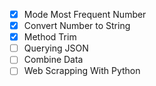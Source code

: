 - [x] Mode Most Frequent Number
- [x] Convert Number to String
- [x] Method Trim
- [ ] Querying JSON
- [ ] Combine Data
- [ ] Web Scrapping With Python